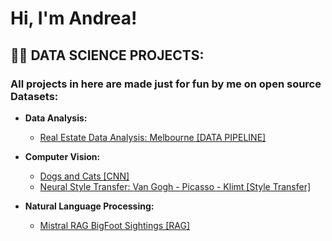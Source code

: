 <h1>Hi, I'm Andrea! </h1>

<h2>👨‍💻 DATA SCIENCE PROJECTS:</h2>

<h3>All projects in here are made just for fun by me on open source Datasets:</h3>

- <b>Data Analysis:</b>
  - [Real Estate Data Analysis: Melbourne [DATA PIPELINE]](https://github.com/ANDREAaNAPPI/Real-Estate-Analytics-Melbourne)


- <b>Computer Vision:</b>
  - [Dogs and Cats [CNN]](https://github.com/ANDREAaNAPPI/-CNN-Dogs-and-Cats)
  - [Neural Style Transfer: Van Gogh - Picasso - Klimt [Style Transfer]](https://github.com/ANDREAaNAPPI/Neural-style-transfer-Van-Gogh---Picasso---Klimt)


- <b>Natural Language Processing:</b>
  - [Mistral RAG BigFoot Sightings [RAG]](https://github.com/ANDREAaNAPPI/RAG-NLP-bigfoot-sighting)
